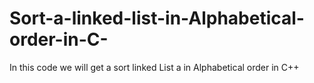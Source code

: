 # Sort-a-linked-list-in-Alphabetical-order-in-C-
In this code we will get a sort linked List a in Alphabetical order in C++ 
